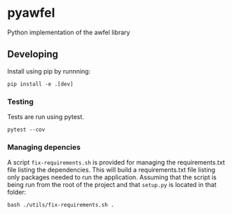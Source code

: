 # pyawfel
Python implementation of the awfel library

## Developing

Install using pip by runnning:

```
pip install -e .[dev]
```

### Testing

Tests are run using pytest.

```
pytest --cov
```

### Managing depencies

A script `fix-requirements.sh` is provided for managing the requirements.txt file listing the dependencies. This will build a requirements.txt file listing only packages needed to run the application. Assuming that the script is being run from the root of the project and that `setup.py` is located in that folder:

```
bash ./utils/fix-requirements.sh .
```

